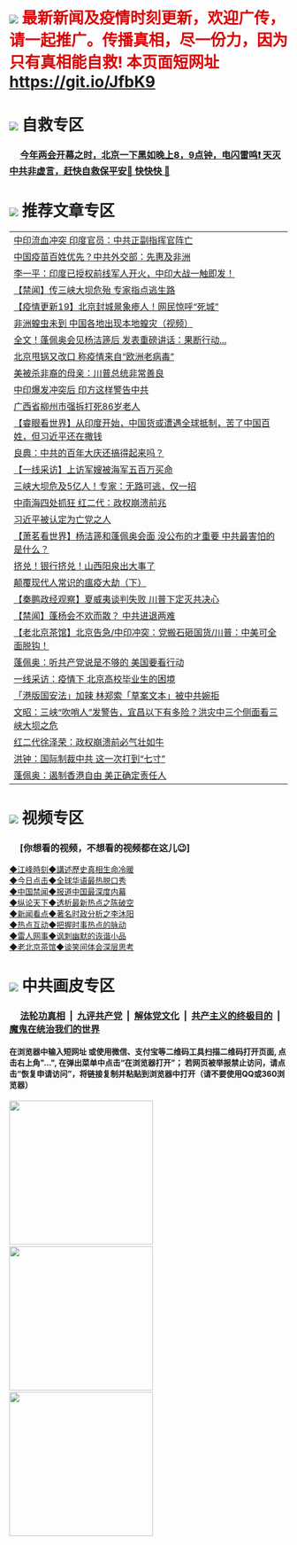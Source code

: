# <img src="https://img.icons8.com/doodle/2x/goal.png"> <font color="#dd0000"> 最新新闻及疫情时刻更新，欢迎广传，请一起推广。传播真相，尽一份力，因为只有真相能自救! 本页面短网址 https://git.io/JfbK9</font>

# <img src="https://img.icons8.com/cute-clipart/2x/circled-right.png">  自救专区

 ### &nbsp;&nbsp;&nbsp;&nbsp; [今年两会开幕之时，北京一下黑如晚上8，9点钟，电闪雷鸣❗️ 天灭中共非虚言，赶快自救保平安🍎 快快快 📩](https://github.com/pwgy/td)

# <img src="https://img.icons8.com/cute-clipart/2x/sort-right.png"> 推荐文章专区

<Table>
<tr><td colspan="2" align="left"><a href="https://kmyaoayewvhx.xhyte.press/?name=c1187255&key=wybpblbewupvzpbn&from=gy22">中印流血冲突 印度官员：中共正副指挥官阵亡</a></td></tr>
<tr><td colspan="2" align="left"><a href="https://kmyaoayewvhx.xhyte.press/?name=c1187351&key=wybpblbewupvzpbn&from=gy22">中国疫苗百姓优先？中共外交部：先惠及非洲</a></td></tr>
<tr><td colspan="2" align="left"><a href="https://kmyaoayewvhx.xhyte.press/?name=c1187356&key=wybpblbewupvzpbn&from=gy22">李一平：印度已授权前线军人开火，中印大战一触即发！</a></td></tr>
<tr><td colspan="2" align="left"><a href="https://kmyaoayewvhx.xhyte.press/?name=c1187361&key=wybpblbewupvzpbn&from=gy22">【禁闻】传三峡大坝危殆 专家指点逃生路</a></td></tr>
<tr><td colspan="2" align="left"><a href="https://kmyaoayewvhx.xhyte.press/?name=c1184981&key=wybpblbewupvzpbn&from=gy22">【疫情更新19】北京封城景象瘆人！网民惊呼“死城”</a></td></tr>
<tr><td colspan="2" align="left"><a href="https://kmyaoayewvhx.xhyte.press/?name=c1187365&key=wybpblbewupvzpbn&from=gy22">非洲蝗虫未到 中国各地出现本地蝗灾（视频）</a></td></tr>
<tr><td colspan="2" align="left"><a href="https://kmyaoayewvhx.xhyte.press/?name=c1187407&key=wybpblbewupvzpbn&from=gy22">全文！蓬佩奥会见杨洁篪后 发表重磅讲话：果断行动...</a></td></tr>
<tr><td colspan="2" align="left"><a href="https://kmyaoayewvhx.xhyte.press/?name=c1187364&key=wybpblbewupvzpbn&from=gy22">北京甩锅又改口 称疫情来自“欧洲老病毒”</a></td></tr>
<tr><td colspan="2" align="left"><a href="https://kmyaoayewvhx.xhyte.press/?name=c1187337&key=wybpblbewupvzpbn&from=gy22">美被杀非裔的母亲：川普总统非常善良</a></td></tr>
<tr><td colspan="2" align="left"><a href="https://kmyaoayewvhx.xhyte.press/?name=c1187299&key=wybpblbewupvzpbn&from=gy22">中印爆发冲突后 印方这样警告中共</a></td></tr>
<tr><td colspan="2" align="left"><a href="https://kmyaoayewvhx.xhyte.press/?name=c1187342&key=wybpblbewupvzpbn&from=gy22">广西省柳州市强拆打死86岁老人</a></td></tr>
<tr><td colspan="2" align="left"><a href="https://kmyaoayewvhx.xhyte.press/?name=c1187384&key=wybpblbewupvzpbn&from=gy22">【睿眼看世界】从印度开始，中国货或遭遇全球抵制，苦了中国百姓，但习近平还在撒钱</a></td></tr>
<tr><td colspan="2" align="left"><a href="https://kmyaoayewvhx.xhyte.press/?name=c1187249&key=wybpblbewupvzpbn&from=gy22">良典：中共的百年大庆还搞得起来吗？</a></td></tr>
<tr><td colspan="2" align="left"><a href="https://kmyaoayewvhx.xhyte.press/?name=c1187328&key=wybpblbewupvzpbn&from=gy22">【一线采访】上访军嫂被海军五百万买命</a></td></tr>
<tr><td colspan="2" align="left"><a href="https://kmyaoayewvhx.xhyte.press/?name=c1187420&key=wybpblbewupvzpbn&from=gy22">三峡大坝危及5亿人！专家：无路可逃，仅一招</a></td></tr>
<tr><td colspan="2" align="left"><a href="https://kmyaoayewvhx.xhyte.press/?name=c1187505&key=wybpblbewupvzpbn&from=gy22">中南海四处抓狂 红二代：政权崩溃前兆</a></td></tr>
<tr><td colspan="2" align="left"><a href="https://kmyaoayewvhx.xhyte.press/?name=c1187521&key=wybpblbewupvzpbn&from=gy22">习近平被认定为亡党之人</a></td></tr>
<tr><td colspan="2" align="left"><a href="https://kmyaoayewvhx.xhyte.press/?name=c1187369&key=wybpblbewupvzpbn&from=gy22">【萧茗看世界】杨洁篪和蓬佩奥会面 没公布的才重要 中共最害怕的是什么？</a></td></tr>
<tr><td colspan="2" align="left"><a href="https://kmyaoayewvhx.xhyte.press/?name=c1187387&key=wybpblbewupvzpbn&from=gy22">挤兑！银行挤兑！山西阳泉出大事了</a></td></tr>
<tr><td colspan="2" align="left"><a href="https://kmyaoayewvhx.xhyte.press/?name=c1187293&key=wybpblbewupvzpbn&from=gy22">颠覆现代人常识的瘟疫大劫（下）</a></td></tr>
<tr><td colspan="2" align="left"><a href="https://kmyaoayewvhx.xhyte.press/?name=c1187468&key=wybpblbewupvzpbn&from=gy22">【秦鹏政经观察】夏威夷谈判失败 川普下定灭共决心</a></td></tr>
<tr><td colspan="2" align="left"><a href="https://kmyaoayewvhx.xhyte.press/?name=c1187331&key=wybpblbewupvzpbn&from=gy22">【禁闻】蓬杨会不欢而散？ 中共进退两难</a></td></tr>
<tr><td colspan="2" align="left"><a href="https://kmyaoayewvhx.xhyte.press/?name=c1187470&key=wybpblbewupvzpbn&from=gy22">【老北京茶馆】北京告急/中印冲突：党搬石砸国货/川普：中美可全面脱钩！</a></td></tr>
<tr><td colspan="2" align="left"><a href="https://kmyaoayewvhx.xhyte.press/?name=c1187350&key=wybpblbewupvzpbn&from=gy22">蓬佩奥：听共产党说是不够的 美国要看行动</a></td></tr>
<tr><td colspan="2" align="left"><a href="https://kmyaoayewvhx.xhyte.press/?name=c1187343&key=wybpblbewupvzpbn&from=gy22">一线采访：疫情下 北京高校毕业生的困境</a></td></tr>
<tr><td colspan="2" align="left"><a href="https://kmyaoayewvhx.xhyte.press/?name=c1187320&key=wybpblbewupvzpbn&from=gy22">「港版国安法」加辣 林郑索「草案文本」被中共婉拒</a></td></tr>
<tr><td colspan="2" align="left"><a href="https://kmyaoayewvhx.xhyte.press/?name=c1187383&key=wybpblbewupvzpbn&from=gy22">文昭：三峡“吹哨人”发警告，宜昌以下有多险？洪灾中三个侧面看三峡大坝之危</a></td></tr>
<tr><td colspan="2" align="left"><a href="https://kmyaoayewvhx.xhyte.press/?name=c1187527&key=wybpblbewupvzpbn&from=gy22">红二代徐泽荣：政权崩溃前必气壮如牛</a></td></tr>
<tr><td colspan="2" align="left"><a href="https://kmyaoayewvhx.xhyte.press/?name=c1187294&key=wybpblbewupvzpbn&from=gy22">洪钟：国际制裁中共 这一次打到“七寸”</a></td></tr>
<tr><td colspan="2" align="left"><a href="https://kmyaoayewvhx.xhyte.press/?name=c1187336&key=wybpblbewupvzpbn&from=gy22">蓬佩奥：遏制香港自由 美正确定责任人</a></td></tr>
</Table>

# <img src="https://img.icons8.com/cute-clipart/2x/sort-right.png"> 视频专区
### &nbsp;&nbsp;&nbsp;&nbsp; [你想看的视频，不想看的视频都在这儿😉] <tr>
   <tr>
   <td colspan="2" align=center> 
<a href="https://kmyaoayewvhx.xhyte.press/oo.aspx?name=c922850&key=wybpblbewupvzpbn&from=gy22&tag=9877">◆江峰時刻◆講述歷史真相生命冷暖</a><br/>
    </td>
  </tr>
   <tr>
   <td colspan="2" align=center> 
<a href="https://kmyaoayewvhx.xhyte.press/oo.aspx?name=c816850&key=wybpblbewupvzpbn&from=gy22&tag=9877">◆今日点击◆全球华语最热脱口秀</a><br/>
    </td>
  </tr>
  <tr>
  <td colspan="2" align=center>
<a href="https://kmyaoayewvhx.xhyte.press/oo.aspx?name=c816860&key=wybpblbewupvzpbn&from=gy22&tag=99733110">◆中国禁闻◆报道中国最深度内幕</a><br/>
   </tr>
  <tr>
     <td colspan="2" align=center>
<a href="https://kmyaoayewvhx.xhyte.press/oo.aspx?name=c816855&key=wybpblbewupvzpbn&from=gy22&tag=997110">◆纵论天下◆透析最新热点之陈破空</a><br/>
   </tr>
   <tr>
      <td colspan="2" align=center>
<a href="https://kmyaoayewvhx.xhyte.press/oo.aspx?name=c838308&key=wybpblbewupvzpbn&from=gy22&tag=9973110">◆新闻看点◆著名时政分析之李沐阳</a><br/>
   </tr>
   <tr>
     <td colspan="2" align=center>
<a href="https://kmyaoayewvhx.xhyte.press/oo.aspx?name=c816852&key=wybpblbewupvzpbn&from=gy22&tag=9733110">◆热点互动◆把握时事热点的脉动</a><br/>
   </tr>
   <tr>
      <td colspan="2" align=center>
<a href="https://kmyaoayewvhx.xhyte.press/oo.aspx?name=c816694&key=wybpblbewupvzpbn&from=gy22&tag=93310">◆雷人网事◆讽刺幽默的诙谐小品</a><br/>
   </tr>
   <tr>
    <td colspan="2" align=center>
<a href="https://kmyaoayewvhx.xhyte.press/oo.aspx?name=c816650&key=wybpblbewupvzpbn&from=gy22&tag=9973110">◆老北京茶馆◆谈笑间体会深层思考</a><br/>
   </tr>

# <img src="https://img.icons8.com/cute-clipart/2x/sort-right.png"> 中共画皮专区

 ### &nbsp;&nbsp;&nbsp;&nbsp; [法轮功真相](https://github.com/begood0513/basic/blob/master/README.md) &nbsp;|&nbsp; [九评共产党](https://github.com/begood0513/9ping.md/blob/master/README.md) &nbsp;|&nbsp; [解体党文化](https://github.com/begood0513/jtdwh.md/blob/master/README.md)   &nbsp;|&nbsp; [共产主义的终极目的](https://github.com/begood0513/gczydzjmd.md/blob/master/README.md) &nbsp;|&nbsp; [魔鬼在统治我们的世界](https://github.com/begood0513/gczydzjmd.md/blob/master/README.md) 

#### 在浏览器中输入短网址 或使用微信、支付宝等二维码工具扫描二维码打开页面, 点击右上角"...", 在弹出菜单中点击“在浏览器打开”； 若网页被举报禁止访问，请点击“恢复申请访问”，将链接复制并粘贴到浏览器中打开（请不要使用QQ或360浏览器）

<img src="https://raw.githubusercontent.com/gfw-breaker/banned-news/master/scripts/img/1.png" width="260px"/> &nbsp; <img src="https://raw.githubusercontent.com/gfw-breaker/banned-news/master/scripts/img/2.png" width="260px"/> &nbsp; <img src="https://raw.githubusercontent.com/gfw-breaker/banned-news/master/scripts/img/3.png" width="260px"/>&nbsp;
